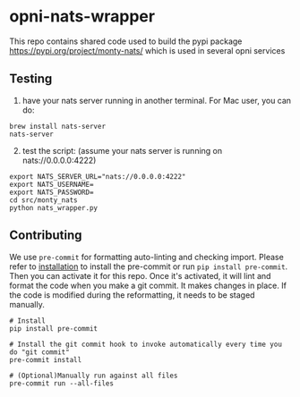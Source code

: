 # opni-nats-wrapper

This repo contains shared code used to build the pypi package https://pypi.org/project/monty-nats/ which is used in several opni services

## Testing
1. have your nats server running in another terminal. For Mac user, you can do:
```
brew install nats-server
nats-server
```

2. test the script: (assume your nats server is running on nats://0.0.0.0:4222)
```
export NATS_SERVER_URL="nats://0.0.0.0:4222"
export NATS_USERNAME=
export NATS_PASSWORD=
cd src/monty_nats
python nats_wrapper.py
```

## Contributing
We use `pre-commit` for formatting auto-linting and checking import. Please refer to [installation](https://pre-commit.com/#installation) to install the pre-commit or run `pip install pre-commit`. Then you can activate it for this repo. Once it's activated, it will lint and format the code when you make a git commit. It makes changes in place. If the code is modified during the reformatting, it needs to be staged manually.

```
# Install
pip install pre-commit

# Install the git commit hook to invoke automatically every time you do "git commit"
pre-commit install

# (Optional)Manually run against all files
pre-commit run --all-files
```

